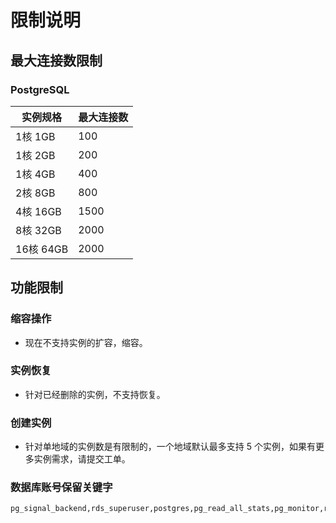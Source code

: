 # 限制说明
## 最大连接数限制
### PostgreSQL 
|实例规格|最大连接数|
|---|---|
|1核 1GB|100|
|1核 2GB|200|
|1核 4GB|400|
|2核 8GB|800|
|4核 16GB|1500|
|8核 32GB|2000|
|16核 64GB|2000|

## 功能限制
### 缩容操作
* 现在不支持实例的扩容，缩容。

### 实例恢复
* 针对已经删除的实例，不支持恢复。

### 创建实例
* 针对单地域的实例数是有限制的，一个地域默认最多支持 5 个实例，如果有更多实例需求，请提交工单。

### 数据库账号保留关键字
```
pg_signal_backend,rds_superuser,postgres,pg_read_all_stats,pg_monitor,rdsreplication,pg_read_all_settings,pg_stat_scan_tables,rds_replication,root,admin,eagleye,master,aurora,sa,sysadmin,administrator,mssqld,public,securityadmin,serveradmin,setupadmin,processadmin,diskadmin,dbcreator,bulkadmin,tempdb,msdb,model,distribution,mssqlsystemresource,guest,add,except,percent,all,exec,plan,alter,execute,precision,and,exists,primary,any,exit,print,as,fetch,proc,asc,file,procedure,authorization,fillfactor,public,backup,for,raiserror,begin,foreign,read,between,freetext,readtext,break,freetexttable,reconfigure,browse,from,references,bulk,full,replication,by,function,restore,cascade,goto,restrict,case,grant,return,check,group,revoke,checkpoint,having,right,close,holdlock,rollback,clustered,identity,rowcount,coalesce,identity_insert,rowguidcol,collate,identitycol,rule,column,if,save,commit,in,schema,compute,index,select,constraint,inner,session_user,contains,insert,set,containstable,intersect,setuser,continue,into,shutdown,convert,is,some,create,join,statistics,cross,key,system_user,current,kill,table,current_date,left,textsize,current_time,like,then,current_timestamp,lineno,to,current_user,load,top,cursor,national,tran,database,nocheck,transaction,dbcc,nonclustered,trigger,deallocate,not,truncate,declare,null,tsequal,default,nullif,union,delete,of,unique,deny,off,update,desc,offsets,updatetext,disk,on,use,distinct,open,user,distributed,opendatasource,values,double,openquery,varying,drop,openrowset,view,dummy,openxml,waitfor,dump,option,when,else,or,where,end,order,while,errlvl,outer,with,escape,over,writetext
```
